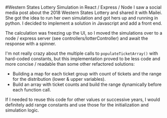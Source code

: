 #Western States Lottery Simulation in React / Express / Node
I saw a social media post about the 2018 Western States Lottery and shared it with Mailei.  She got the idea to run her own simulation and got hers up and running in python.  I decided to implement a solution in Javascript and add a front end.

The calculation was freezing up the UI, so I moved the simulations over to a node / express server (see controllers/lotterController) and await the response with a spinner.

I'm not really crazy about the multiple calls to `populateTicketArray()` with hard-coded constants, but this implementation proved to be less code and more concise / readable than some other refactored solutions:

* Building a map for each ticket group with count of tickets and the range for the distribution (lower & upper variables).
* Build an array with ticket counts and build the range dynamically before each function call.

If I needed to reuse this code for other values or successive years, I would definitely add range constants and use those for the initialization and simulation logic.

